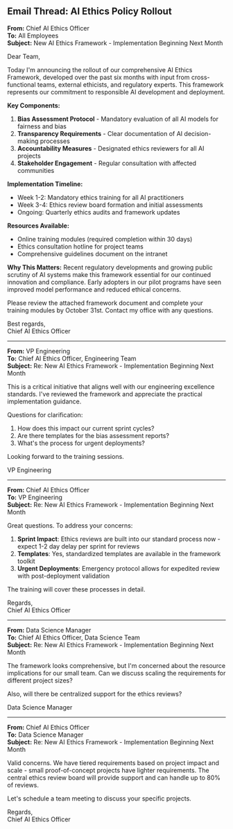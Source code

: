 ## Email Thread: AI Ethics Policy Rollout

**From:** Chief AI Ethics Officer  
**To:** All Employees  
**Subject:** New AI Ethics Framework - Implementation Beginning Next Month  

Dear Team,

Today I'm announcing the rollout of our comprehensive AI Ethics Framework, developed over the past six months with input from cross-functional teams, external ethicists, and regulatory experts. This framework represents our commitment to responsible AI development and deployment.

**Key Components:**
1. **Bias Assessment Protocol** - Mandatory evaluation of all AI models for fairness and bias
2. **Transparency Requirements** - Clear documentation of AI decision-making processes
3. **Accountability Measures** - Designated ethics reviewers for all AI projects
4. **Stakeholder Engagement** - Regular consultation with affected communities

**Implementation Timeline:**
- Week 1-2: Mandatory ethics training for all AI practitioners
- Week 3-4: Ethics review board formation and initial assessments
- Ongoing: Quarterly ethics audits and framework updates

**Resources Available:**
- Online training modules (required completion within 30 days)
- Ethics consultation hotline for project teams
- Comprehensive guidelines document on the intranet

**Why This Matters:**
Recent regulatory developments and growing public scrutiny of AI systems make this framework essential for our continued innovation and compliance. Early adopters in our pilot programs have seen improved model performance and reduced ethical concerns.

Please review the attached framework document and complete your training modules by October 31st. Contact my office with any questions.

Best regards,  
Chief AI Ethics Officer

---

**From:** VP Engineering  
**To:** Chief AI Ethics Officer, Engineering Team  
**Subject:** Re: New AI Ethics Framework - Implementation Beginning Next Month  

This is a critical initiative that aligns well with our engineering excellence standards. I've reviewed the framework and appreciate the practical implementation guidance.

Questions for clarification:
1. How does this impact our current sprint cycles?
2. Are there templates for the bias assessment reports?
3. What's the process for urgent deployments?

Looking forward to the training sessions.

VP Engineering

---

**From:** Chief AI Ethics Officer  
**To:** VP Engineering  
**Subject:** Re: New AI Ethics Framework - Implementation Beginning Next Month  

Great questions. To address your concerns:

1. **Sprint Impact**: Ethics reviews are built into our standard process now - expect 1-2 day delay per sprint for reviews
2. **Templates**: Yes, standardized templates are available in the framework toolkit
3. **Urgent Deployments**: Emergency protocol allows for expedited review with post-deployment validation

The training will cover these processes in detail.

Regards,  
Chief AI Ethics Officer

---

**From:** Data Science Manager  
**To:** Chief AI Ethics Officer, Data Science Team  
**Subject:** Re: New AI Ethics Framework - Implementation Beginning Next Month  

The framework looks comprehensive, but I'm concerned about the resource implications for our small team. Can we discuss scaling the requirements for different project sizes?

Also, will there be centralized support for the ethics reviews?

Data Science Manager

---

**From:** Chief AI Ethics Officer  
**To:** Data Science Manager  
**Subject:** Re: New AI Ethics Framework - Implementation Beginning Next Month  

Valid concerns. We have tiered requirements based on project impact and scale - small proof-of-concept projects have lighter requirements. The central ethics review board will provide support and can handle up to 80% of reviews.

Let's schedule a team meeting to discuss your specific projects.

Regards,  
Chief AI Ethics Officer